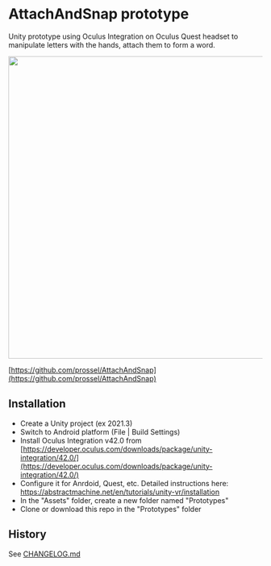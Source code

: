 # AttachAndSnap prototype

Unity prototype using Oculus Integration on Oculus Quest headset to manipulate letters with the hands, attach them to form a word.

[<img src="https://user-images.githubusercontent.com/541021/193836529-29d7c694-2fbc-403a-9a50-84fd9c9bf644.jpg" width="600" />](https://user-images.githubusercontent.com/541021/193836052-59d14e1f-1ab6-4264-9228-f736e49884dc.mp4)

[https://github.com/prossel/AttachAndSnap](https://github.com/prossel/AttachAndSnap)

## Installation

* Create a Unity project (ex 2021.3)
* Switch to Android platform (File | Build Settings)
* Install Oculus Integration v42.0 from [https://developer.oculus.com/downloads/package/unity-integration/42.0/](https://developer.oculus.com/downloads/package/unity-integration/42.0/)
* Configure it for Anrdoid, Quest, etc. Detailed instructions here: https://abstractmachine.net/en/tutorials/unity-vr/installation
* In the "Assets" folder, create a new folder named "Prototypes"
* Clone or download this repo in the "Prototypes" folder

## History

See [CHANGELOG.md](CHANGELOG.md)
